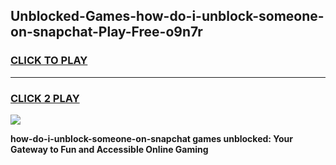 
## Unblocked-Games-how-do-i-unblock-someone-on-snapchat-Play-Free-o9n7r
<h3>
<a href="https://premium76.site?title=how-do-i-unblock-someone-on-snapchat&ref=10A">CLICK TO PLAY</a></h3>
<hr>

<h3>
<a href="https://premium76.site?title=how-do-i-unblock-someone-on-snapchat&ref=10A">CLICK 2 PLAY</a>
  
</h3>

<a href="https://premium76.site?title=how-do-i-unblock-someone-on-snapchat&ref=10A"><img src="https://clearcache.store/games.png"></a>


**how-do-i-unblock-someone-on-snapchat games unblocked: Your Gateway to Fun and Accessible Online Gaming**
